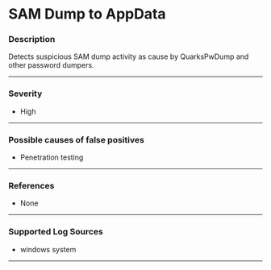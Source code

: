 # SAM Dump to AppData
### Description

Detects suspicious SAM dump activity as cause by QuarksPwDump and other password dumpers.

-------------------
### Severity

- High

-------------------
<!---
### Detailed Information

- Why is this alert triggered?
- What are the typical causes that generate this alert? (e.g. port scans, unusual file access activity, etc...)
- Which corroborating information should be looked up?
- Any supporting queries to get more information?
- Any supporting visualizations to get more information?

-------------------
--->
### Possible causes of false positives

- Penetration testing

-------------------
### References

- None

-------------------
### Supported Log Sources

- windows system

-------------------
